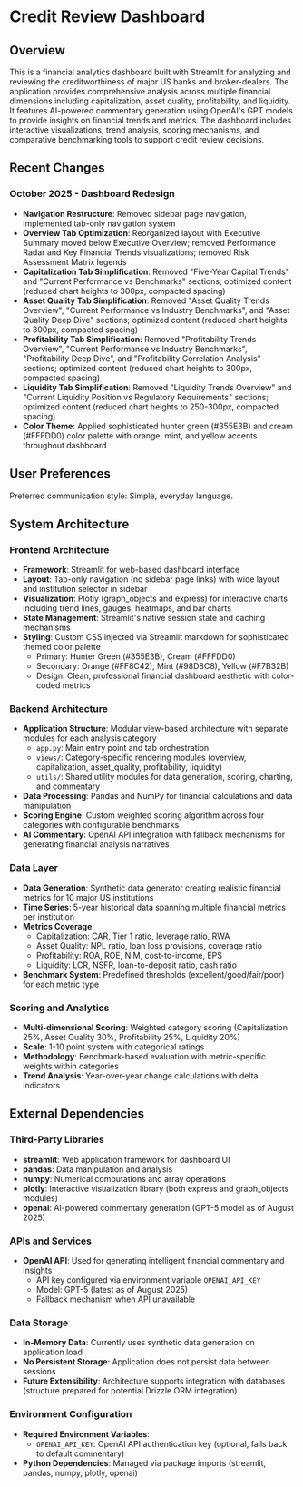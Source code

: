 # Credit Review Dashboard

## Overview

This is a financial analytics dashboard built with Streamlit for analyzing and reviewing the creditworthiness of major US banks and broker-dealers. The application provides comprehensive analysis across multiple financial dimensions including capitalization, asset quality, profitability, and liquidity. It features AI-powered commentary generation using OpenAI's GPT models to provide insights on financial trends and metrics. The dashboard includes interactive visualizations, trend analysis, scoring mechanisms, and comparative benchmarking tools to support credit review decisions.

## Recent Changes

### October 2025 - Dashboard Redesign
- **Navigation Restructure**: Removed sidebar page navigation, implemented tab-only navigation system
- **Overview Tab Optimization**: Reorganized layout with Executive Summary moved below Executive Overview; removed Performance Radar and Key Financial Trends visualizations; removed Risk Assessment Matrix legends
- **Capitalization Tab Simplification**: Removed "Five-Year Capital Trends" and "Current Performance vs Benchmarks" sections; optimized content (reduced chart heights to 300px, compacted spacing)
- **Asset Quality Tab Simplification**: Removed "Asset Quality Trends Overview", "Current Performance vs Industry Benchmarks", and "Asset Quality Deep Dive" sections; optimized content (reduced chart heights to 300px, compacted spacing)
- **Profitability Tab Simplification**: Removed "Profitability Trends Overview", "Current Performance vs Industry Benchmarks", "Profitability Deep Dive", and "Profitability Correlation Analysis" sections; optimized content (reduced chart heights to 300px, compacted spacing)
- **Liquidity Tab Simplification**: Removed "Liquidity Trends Overview" and "Current Liquidity Position vs Regulatory Requirements" sections; optimized content (reduced chart heights to 250-300px, compacted spacing)
- **Color Theme**: Applied sophisticated hunter green (#355E3B) and cream (#FFFDD0) color palette with orange, mint, and yellow accents throughout dashboard

## User Preferences

Preferred communication style: Simple, everyday language.

## System Architecture

### Frontend Architecture
- **Framework**: Streamlit for web-based dashboard interface
- **Layout**: Tab-only navigation (no sidebar page links) with wide layout and institution selector in sidebar
- **Visualization**: Plotly (graph_objects and express) for interactive charts including trend lines, gauges, heatmaps, and bar charts
- **State Management**: Streamlit's native session state and caching mechanisms
- **Styling**: Custom CSS injected via Streamlit markdown for sophisticated themed color palette
  - Primary: Hunter Green (#355E3B), Cream (#FFFDD0)
  - Secondary: Orange (#FF8C42), Mint (#98D8C8), Yellow (#F7B32B)
  - Design: Clean, professional financial dashboard aesthetic with color-coded metrics

### Backend Architecture
- **Application Structure**: Modular view-based architecture with separate modules for each analysis category
  - `app.py`: Main entry point and tab orchestration
  - `views/`: Category-specific rendering modules (overview, capitalization, asset_quality, profitability, liquidity)
  - `utils/`: Shared utility modules for data generation, scoring, charting, and commentary
- **Data Processing**: Pandas and NumPy for financial calculations and data manipulation
- **Scoring Engine**: Custom weighted scoring algorithm across four categories with configurable benchmarks
- **AI Commentary**: OpenAI API integration with fallback mechanisms for generating financial analysis narratives

### Data Layer
- **Data Generation**: Synthetic data generator creating realistic financial metrics for 10 major US institutions
- **Time Series**: 5-year historical data spanning multiple financial metrics per institution
- **Metrics Coverage**: 
  - Capitalization: CAR, Tier 1 ratio, leverage ratio, RWA
  - Asset Quality: NPL ratio, loan loss provisions, coverage ratio
  - Profitability: ROA, ROE, NIM, cost-to-income, EPS
  - Liquidity: LCR, NSFR, loan-to-deposit ratio, cash ratio
- **Benchmark System**: Predefined thresholds (excellent/good/fair/poor) for each metric type

### Scoring and Analytics
- **Multi-dimensional Scoring**: Weighted category scoring (Capitalization 25%, Asset Quality 30%, Profitability 25%, Liquidity 20%)
- **Scale**: 1-10 point system with categorical ratings
- **Methodology**: Benchmark-based evaluation with metric-specific weights within categories
- **Trend Analysis**: Year-over-year change calculations with delta indicators

## External Dependencies

### Third-Party Libraries
- **streamlit**: Web application framework for dashboard UI
- **pandas**: Data manipulation and analysis
- **numpy**: Numerical computations and array operations
- **plotly**: Interactive visualization library (both express and graph_objects modules)
- **openai**: AI-powered commentary generation (GPT-5 model as of August 2025)

### APIs and Services
- **OpenAI API**: Used for generating intelligent financial commentary and insights
  - API key configured via environment variable `OPENAI_API_KEY`
  - Model: GPT-5 (latest as of August 2025)
  - Fallback mechanism when API unavailable

### Data Storage
- **In-Memory Data**: Currently uses synthetic data generation on application load
- **No Persistent Storage**: Application does not persist data between sessions
- **Future Extensibility**: Architecture supports integration with databases (structure prepared for potential Drizzle ORM integration)

### Environment Configuration
- **Required Environment Variables**:
  - `OPENAI_API_KEY`: OpenAI API authentication key (optional, falls back to default commentary)
- **Python Dependencies**: Managed via package imports (streamlit, pandas, numpy, plotly, openai)